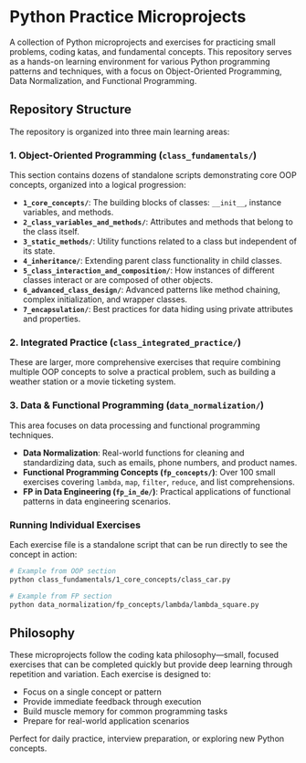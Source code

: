# Python Practice Microprojects

A collection of Python microprojects and exercises for practicing small problems, coding katas, and fundamental concepts. This repository serves as a hands-on learning environment for various Python programming patterns and techniques, with a focus on Object-Oriented Programming, Data Normalization, and Functional Programming.

## Repository Structure

The repository is organized into three main learning areas:

### 1. Object-Oriented Programming (`class_fundamentals/`)
This section contains dozens of standalone scripts demonstrating core OOP concepts, organized into a logical progression:
- **`1_core_concepts/`**: The building blocks of classes: `__init__`, instance variables, and methods.
- **`2_class_variables_and_methods/`**: Attributes and methods that belong to the class itself.
- **`3_static_methods/`**: Utility functions related to a class but independent of its state.
- **`4_inheritance/`**: Extending parent class functionality in child classes.
- **`5_class_interaction_and_composition/`**: How instances of different classes interact or are composed of other objects.
- **`6_advanced_class_design/`**: Advanced patterns like method chaining, complex initialization, and wrapper classes.
- **`7_encapsulation/`**: Best practices for data hiding using private attributes and properties.

### 2. Integrated Practice (`class_integrated_practice/`)
These are larger, more comprehensive exercises that require combining multiple OOP concepts to solve a practical problem, such as building a weather station or a movie ticketing system.

### 3. Data & Functional Programming (`data_normalization/`)
This area focuses on data processing and functional programming techniques.
- **Data Normalization**: Real-world functions for cleaning and standardizing data, such as emails, phone numbers, and product names.
- **Functional Programming Concepts (`fp_concepts/`)**: Over 100 small exercises covering `lambda`, `map`, `filter`, `reduce`, and list comprehensions.
- **FP in Data Engineering (`fp_in_de/`)**: Practical applications of functional patterns in data engineering scenarios.


### Running Individual Exercises
Each exercise file is a standalone script that can be run directly to see the concept in action:
```bash
# Example from OOP section
python class_fundamentals/1_core_concepts/class_car.py

# Example from FP section
python data_normalization/fp_concepts/lambda/lambda_square.py
```

## Philosophy

These microprojects follow the coding kata philosophy—small, focused exercises that can be completed quickly but provide deep learning through repetition and variation. Each exercise is designed to:
- Focus on a single concept or pattern
- Provide immediate feedback through execution
- Build muscle memory for common programming tasks
- Prepare for real-world application scenarios

Perfect for daily practice, interview preparation, or exploring new Python concepts.
